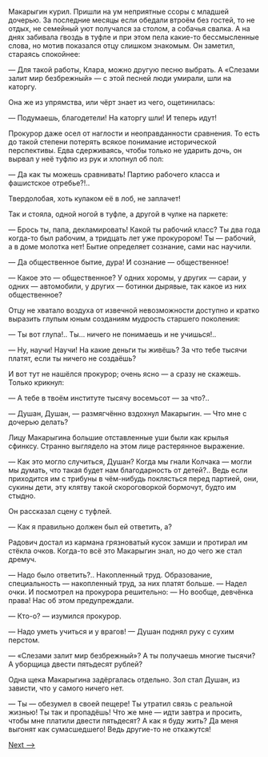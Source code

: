 Макарыгин курил. Пришли на ум неприятные ссоры с младшей дочерью. За последние месяцы если обедали втроём без гостей, то не отдых, не семейный уют получался за столом, а собачья свалка. А на днях забивала гвоздь в туфле и при этом пела какие-то бессмысленные слова, но мотив показался отцу слишком знакомым. Он заметил, стараясь спокойнее:

— Для такой работы, Клара, можно другую песню выбрать. А «Слезами залит мир безбрежный» — с этой песней люди умирали, шли на каторгу.

Она же из упрямства, или чёрт знает из чего, ощетинилась:

— Подумаешь, благодетели! На каторгу шли! И теперь идут!

Прокурор даже осел от наглости и неоправданности сравнения. То есть до такой степени потерять всякое понимание исторической перспективы. Едва сдерживаясь, чтобы только не ударить дочь, он вырвал у неё туфлю из рук и хлопнул об пол:

— Да как ты можешь сравнивать! Партию рабочего класса и фашистское отребье?!..

Твердолобая, хоть кулаком её в лоб, не заплачет!

Так и стояла, одной ногой в туфле, а другой в чулке на паркете:

— Брось ты, папа, декламировать! Какой ты рабочий класс? Ты два года когда-то был рабочим, а тридцать лет уже прокурором! Ты — рабочий, а в доме молотка нет! Бытие определяет сознание, сами нас научили.

— Да общественное бытие, дура! И сознание — общественное!

— Какое это — общественное? У одних хоромы, у других — сараи, у одних — автомобили, у других — ботинки дырявые, так какое из них общественное?

Отцу не хватало воздуха от извечной невозможности доступно и кратко выразить глупым юным созданиям мудрость старшего поколения:

— Ты вот глупа!.. Ты… ничего не понимаешь и не учишься!..

— Ну, научи! Научи! На какие деньги ты живёшь? За что тебе тысячи платят, если ты ничего не создаёшь?

И вот тут не нашёлся прокурор; очень ясно — а сразу не скажешь. Только крикнул:

— А тебе в твоём институте тысячу восемьсот — за что?..

— Душан, Душан, — размягчённо вздохнул Макарыгин. — Что мне с дочерью делать?

Лицу Макарыгина большие отставленные уши были как крылья сфинксу. Странно выглядело на этом лице растерянное выражение.

— Как это могло случиться, Душан? Когда мы гнали Колчака — могли мы думать, что такая будет нам благодарность от детей?.. Ведь если приходится им с трибуны в чём-нибудь поклясться перед партией, они, сукины дети, эту клятву такой скороговоркой бормочут, будто им стыдно.

Он рассказал сцену с туфлей.

— Как я правильно должен был ей ответить, а?

Радович достал из кармана грязноватый кусок замши и протирал им стёкла очков. Когда-то всё это Макарыгин знал, но до чего же стал дремуч.

— Надо было ответить?.. Накопленный труд. Образование, специальность — накопленный труд, за них платят больше. — Надел очки. И посмотрел на прокурора решительно: — Но вообще, девчёнка права! Нас об этом предупреждали.

— Кто-о? — изумился прокурор.

— Надо уметь учиться и у врагов! — Душан поднял руку с сухим перстом.

— «Слезами залит мир безбрежный»? А ты получаешь многие тысячи? А уборщица двести пятьдесят рублей?

Одна щека Макарыгина задёргалась отдельно. Зол стал Душан, из зависти, что у самого ничего нет.

— Ты — обезумел в своей пещере! Ты утратил связь с реальной жизнью! Ты так и пропадёшь! Что же мне — идти завтра и просить, чтобы мне платили двести пятьдесят? А как я буду жить? Да меня выгонят как сумасшедшего! Ведь другие-то не откажутся!

[Next -->](https://github.com/AdamSkywalker/literature/blob/master/citations/ru/%D0%A1%D0%BE%D0%BB%D0%B6%D0%B5%D0%BD%D0%B8%D1%86%D1%8B%D0%BD/%D0%92%20%D0%BA%D1%80%D1%83%D0%B3%D0%B5%20%D0%BF%D0%B5%D1%80%D0%B2%D0%BE%D0%BC/30%20-%20%D0%92%D0%BE%D0%B5%D0%BD%D0%BD%D1%8B%D0%B5%20%D0%BF%D0%B5%D1%81%D0%BD%D0%B8.md)